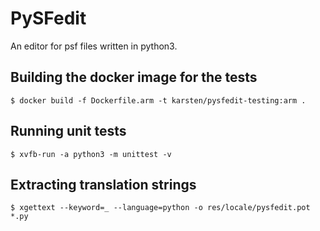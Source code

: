 # PySFedit
An editor for psf files written in python3.

## Building the docker image for the tests
`$ docker build -f Dockerfile.arm -t karsten/pysfedit-testing:arm .`
## Running unit tests
`$ xvfb-run -a python3 -m unittest -v`

## Extracting translation strings
`$ xgettext --keyword=_ --language=python -o res/locale/pysfedit.pot *.py`
